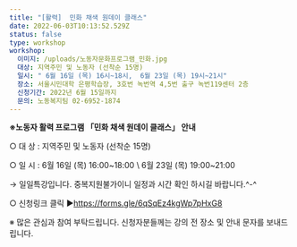 ```yaml
---
title: "[활력]  민화 채색 원데이 클래스"
date: 2022-06-03T10:13:52.529Z
status: false
type: workshop
workshop:
  이미지: /uploads/노동자문화프로그램_민화.jpg
  대상: 지역주민 및 노동자 (선착순 15명)
  일시: " 6월 16일 (목) 16시~18시,  6월 23일 (목) 19시~21시"
  장소: 서울시민대학 은평학습장, 3호번 녹번역 4,5번 출구 녹번119센터 2층
  신청기간: 2022년 6월 15일까지
  문의: 노동복지팀 02-6952-1874
---
```

**※노동자 활력 프로그램 「민화 채색 원데이 클래스」 안내** 

○ 대 상 : 지역주민 및 노동자 (선착순 15명)

○ 일 시 : 6월 16일 (목) 16:00\~18:00  \  6월 23일 (목) 19:00\~21:00

→ 일일특강입니다. 중복지원불가이니  일정과 시간 확인 하시길 바랍니다.^-^

○ 신청링크 클릭 ▶https://forms.gle/6qSqEz4kgWp7pHxG8

 ※ 많은 관심과 참여 부탁드립니다.  신청자분들께는 강의 전 장소 및 안내 문자를 보내드립니다.